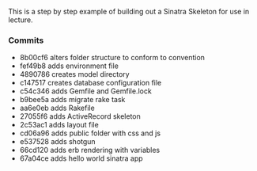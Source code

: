 
This is a step by step example of building out a Sinatra Skeleton for use in lecture. 

### Commits
* 8b00cf6 alters folder structure to conform to convention
* fef49b8 adds environment file
* 4890786 creates model directory
* c147517 creates database configuration file
* c54c346 adds Gemfile and Gemfile.lock
* b9bee5a adds migrate rake task
* aa6e0eb adds Rakefile
* 27055f6 adds ActiveRecord skeleton
* 2c53ac1 adds layout file
* cd06a96 adds public folder with css and js
* e537528 adds shotgun
* 66cd120 adds erb rendering with variables
* 67a04ce adds hello world sinatra app

